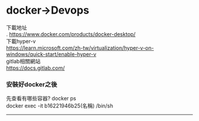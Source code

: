 # docker->Devops
下載地址  
. https://www.docker.com/products/docker-desktop/  
下載hyper-v  
https://learn.microsoft.com/zh-tw/virtualization/hyper-v-on-windows/quick-start/enable-hyper-v  
gitlab相關網站  
https://docs.gitlab.com/  
### 安裝好docker之後  
先查看有哪些容器? docker ps   
docker exec -it b16221946b25(名稱) /bin/sh  
- - -
